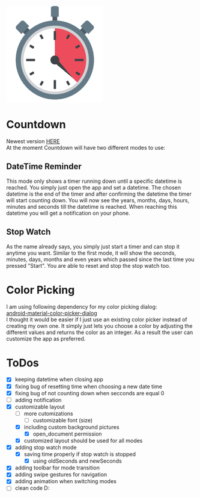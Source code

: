 ![Logo](app/src/main/res/mipmap-hdpi/icon256.png)

# Countdown
Newest version [HERE](app/release) \
At the moment Countdown will have two different modes to use:
## DateTime Reminder
This mode only shows a timer running down until a specific datetime is reached. You simply just open
the app and set a datetime. The chosen datetime is the end of the timer and after confirming the
datetime the timer will start counting down. You will now see the years, months, days, hours, 
minutes and seconds till the datetime is reached. When reaching this datetime you will get a
notification on your phone.
## Stop Watch
As the name already says, you simply just start a timer and can stop it anytime you want. Similar to
the first mode, it will show the seconds, minutes, days, months and even years which passed since the
last time you pressed "Start". You are able to reset and stop the stop watch too.

# Color Picking
I am using following dependency for my color picking dialog:\
[android-material-color-picker-dialog](https://github.com/Pes8/android-material-color-picker-dialog) \
I thought it would be easier if I just use an existing color picker instead of creating my own one.
It simply just lets you choose a color by adjusting the different values and returns
the color as an integer. As a result the user can customize the app as preferred.

# ToDos
- [x] keeping datetime when closing app
- [x] fixing bug of resetting time when choosing a new date time
- [x] fixing bug of not counting down when secconds are equal 0
- [ ] adding notification
- [x] customizable layout
    - [ ] more cutomizations
        -[ ] customizable font (size)
    - [x] including custom background pictures
        - [x] open_document permission
    - [x] customized layout should be used for all modes
- [x] adding stop watch mode
    - [x] saving time properly if stop watch is stopped
        - [x] using oldSeconds and newSeconds
- [x] adding toolbar for mode transition
- [x] adding swipe gestures for navigation
- [x] adding animation when switching modes
- [ ] clean code D: